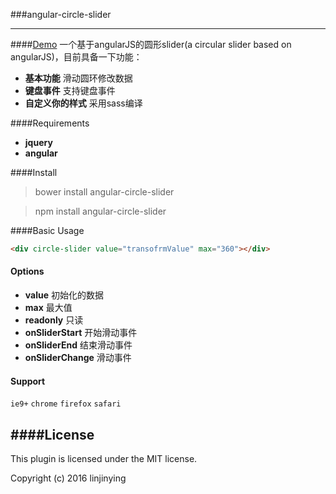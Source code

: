 ###angular-circle-slider

-------
####[Demo](http://w3cin.com/demo/angular-circle-slider/index.html)
一个基于angularJS的圆形slider(a circular slider based on angularJS)，目前具备一下功能：
- **基本功能** 滑动圆环修改数据
- **键盘事件** 支持键盘事件
- **自定义你的样式** 采用sass编译

####Requirements
- **jquery**
- **angular**

####Install
> bower install angular-circle-slider

> npm install angular-circle-slider

####Basic Usage
```html
<div circle-slider value="transofrmValue" max="360"></div>
```

#### Options
- **value**  初始化的数据
- **max** 最大值
- **readonly** 只读
- **onSliderStart** 开始滑动事件
- **onSliderEnd** 结束滑动事件
- **onSliderChange** 滑动事件

#### Support
`ie9+`  `chrome` `firefox` `safari`

####License
--------
This plugin is licensed under the MIT license.

Copyright (c) 2016 linjinying